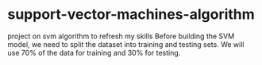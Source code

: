 # support-vector-machines-algorithm
project on svm algorithm to refresh my skills
Before building the SVM model, we need to split the dataset into training and testing sets. We will use 70% of the data for training and 30% for testing.